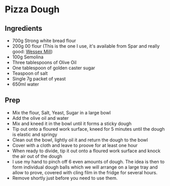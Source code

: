# Pizza Dough

## Ingredients

- 700g Strong white bread flour
- 200g 00 flour (This is the one I use, it's available from Spar and really good: [Wessex Mill](https://wessexmill.co.uk/product/pasta-pizza-flour/))
- 100g Semolina
- Three tablespoons of Olive Oil
- One tablespoon of golden caster sugar
- Teaspoon of salt
- Single 7g packet of yeast
- 650ml water

## Prep

- Mix the flour, Salt, Yeast, Sugar in a large bowl
- Add the olive oil and water
- Mix and kneed it in the bowl until it forms a sticky dough
- Tip out onto a floured work surface, kneed for 5 minutes until the dough is elastic and springy
- Clean out the bowl, lightly oil it and return the dough to the bowl
- Cover with a cloth and leave to proove for at least one hour
- When ready to divide, tip it out onto a floured work surface and knock the air out of the dough
- I use my hand to pinch off 6 even amounts of dough. The idea is then to form individual dough balls which we will arrange on a large tray and allow to prove, covered with cling film in the fridge for several hours.
- Remove shortly just before you need to use them.
